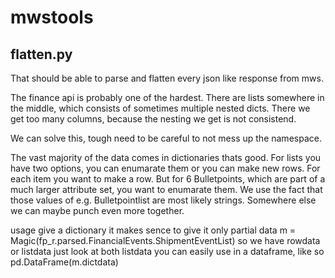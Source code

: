 # mwstools


## flatten.py

That should be able to parse and flatten every json like response from mws.

The finance api is probably one of the hardest. There are lists somewhere in the middle, which consists of sometimes multiple nested dicts.
There we get too many columns, because the nesting we get is not consistend.

We can solve this, tough need to be careful to not mess up the namespace.

The vast majority of the data comes in dictionaries thats good.
For lists you have two options, you can enumarate them or you can make new rows.
For each item you want to make a row.
But for 6 Bulletpoints, which are part of a much larger attribute set, you want to enumarate them.
We use the fact that those values of e.g. Bulletpointlist are most likely strings.
Somewhere else we can maybe punch even more together.

usage give a dictionary it makes sence to give it only partial data
m = Magic(fp_r.parsed.FinancialEvents.ShipmentEventList)
so we have rowdata or listdata just look at both
listdata you can easily use in a dataframe, like so
pd.DataFrame(m.dictdata)
